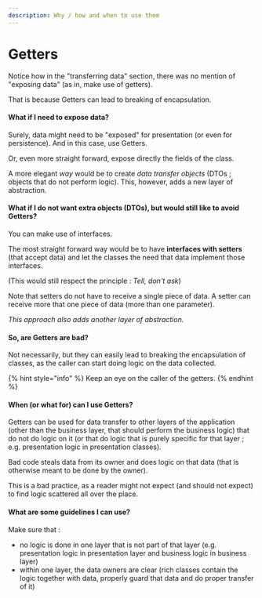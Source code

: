 ```yaml
---
description: Why / how and when to use them
---
```


# Getters

Notice how in the "transferring data" section, there was no mention of "exposing data" \(as in, make use of getters\). 

That is because Getters can lead to breaking of encapsulation.

#### What if I need to expose data?

Surely, data might need to be "exposed" for presentation \(or even for persistence\). And in this case, use Getters. 

Or, even more straight forward, expose directly the fields of the class.

A more elegant _way_ would be to create _data transfer objects_ \(DTOs ; objects that do not perform logic\). This, however, adds a new layer of abstraction.

#### What if I do not want extra objects \(DTOs\), but would still like to avoid Getters?

You can make use of interfaces. 

The most straight forward way would be to have **interfaces with setters** \(that accept data\) and let the classes the need that data implement those interfaces.

\(This would still respect the principle : _Tell, don't ask_\)

Note that setters do not have to receive a single piece of data. A setter can receive more that one piece of data \(more than one parameter\).

_This approach also adds another layer of abstraction._

#### So, are Getters are bad?

Not necessarily, but they can easily lead to breaking the encapsulation of classes, as the caller can start doing logic on the data collected.

{% hint style="info" %}
Keep an eye on the caller of the getters. 
{% endhint %}

#### When \(or what for\) can I use Getters?

Getters can be used for data transfer to other layers of the application \(other than the business layer, that should perform the business logic\) that do not do logic on it \(or that do logic that is purely specific for that layer ; e.g. presentation logic in presentation classes\). 

Bad code steals data from its owner and does logic on that data \(that is otherwise meant to be done by the owner\). 

This is a bad practice, as a reader might not expect \(and should not expect\) to find logic scattered all over the place.

#### What are some guidelines I can use?

Make sure that :

* no logic is done in one layer that is not part of that layer \(e.g. presentation logic in presentation layer and business logic in business layer\)
* within one layer, the data owners are clear \(rich classes contain the logic together with data, properly guard that data and do proper transfer of it\)



